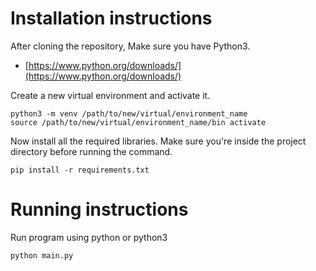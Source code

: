 
# Installation instructions

  

After cloning the repository, Make sure you have Python3.

 

-  [https://www.python.org/downloads/](https://www.python.org/downloads/)



Create a new virtual environment and activate it.

  

    python3 -m venv /path/to/new/virtual/environment_name
    source /path/to/new/virtual/environment_name/bin activate

Now install all the required libraries. Make sure you're inside the project directory before running the command.

  

    pip install -r requirements.txt

  
  
  # Running instructions
  
Run program using python or python3

    python main.py
